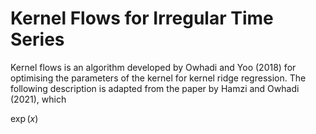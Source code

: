# Kernel Flows for Irregular Time Series

Kernel flows is an algorithm developed by Owhadi and Yoo (2018) for optimising the parameters of the kernel for kernel ridge regression. The following description is adapted from the paper by Hamzi and Owhadi (2021), which 

$\exp(x)$
